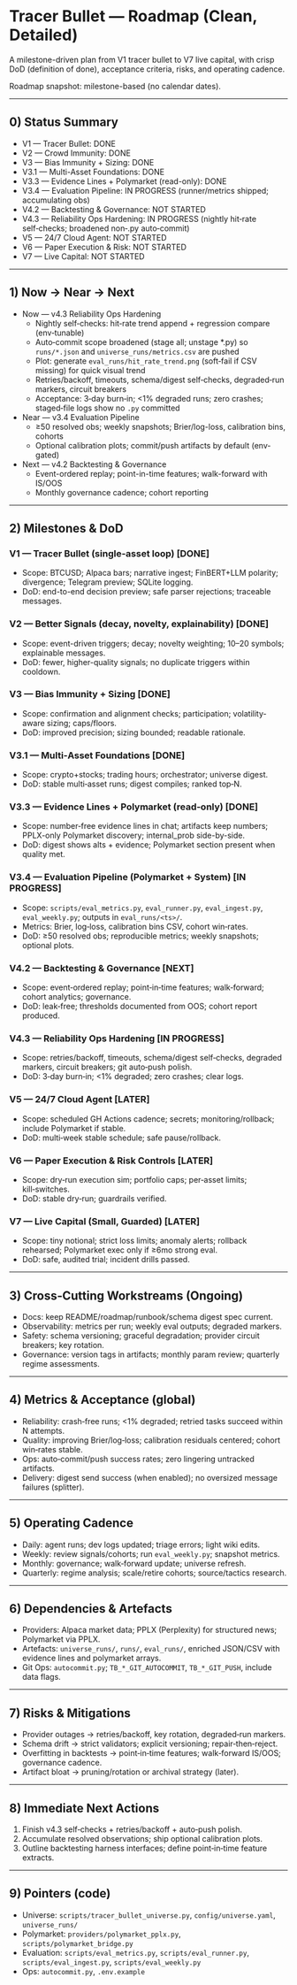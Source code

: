 # Tracer Bullet — Roadmap (Clean, Detailed)

A milestone-driven plan from V1 tracer bullet to V7 live capital, with crisp DoD (definition of done), acceptance criteria, risks, and operating cadence.

Roadmap snapshot: milestone-based (no calendar dates).

---

## 0) Status Summary
- V1 — Tracer Bullet: DONE
- V2 — Crowd Immunity: DONE
- V3 — Bias Immunity + Sizing: DONE
- V3.1 — Multi-Asset Foundations: DONE
- V3.3 — Evidence Lines + Polymarket (read-only): DONE
- V3.4 — Evaluation Pipeline: IN PROGRESS (runner/metrics shipped; accumulating obs)
- V4.2 — Backtesting & Governance: NOT STARTED
- V4.3 — Reliability Ops Hardening: IN PROGRESS (nightly hit‑rate self‑checks; broadened non‑.py auto‑commit)
- V5 — 24/7 Cloud Agent: NOT STARTED
- V6 — Paper Execution & Risk: NOT STARTED
- V7 — Live Capital: NOT STARTED

---

## 1) Now → Near → Next
- Now — v4.3 Reliability Ops Hardening
  - Nightly self‑checks: hit‑rate trend append + regression compare (env‑tunable)
  - Auto‑commit scope broadened (stage all; unstage *.py) so `runs/*.json` and `universe_runs/metrics.csv` are pushed
  - Plot: generate `eval_runs/hit_rate_trend.png` (soft‑fail if CSV missing) for quick visual trend
  - Retries/backoff, timeouts, schema/digest self‑checks, degraded‑run markers, circuit breakers
  - Acceptance: 3‑day burn‑in; <1% degraded runs; zero crashes; staged‑file logs show no `.py` committed
- Near — v3.4 Evaluation Pipeline
  - ≥50 resolved obs; weekly snapshots; Brier/log-loss, calibration bins, cohorts
  - Optional calibration plots; commit/push artifacts by default (env-gated)
- Next — v4.2 Backtesting & Governance
  - Event-ordered replay; point-in-time features; walk-forward with IS/OOS
  - Monthly governance cadence; cohort reporting

---

## 2) Milestones & DoD

### V1 — Tracer Bullet (single-asset loop) [DONE]
- Scope: BTCUSD; Alpaca bars; narrative ingest; FinBERT+LLM polarity; divergence; Telegram preview; SQLite logging.
- DoD: end-to-end decision preview; safe parser rejections; traceable messages.

### V2 — Better Signals (decay, novelty, explainability) [DONE]
- Scope: event-driven triggers; decay; novelty weighting; 10–20 symbols; explainable messages.
- DoD: fewer, higher-quality signals; no duplicate triggers within cooldown.

### V3 — Bias Immunity + Sizing [DONE]
- Scope: confirmation and alignment checks; participation; volatility-aware sizing; caps/floors.
- DoD: improved precision; sizing bounded; readable rationale.

### V3.1 — Multi‑Asset Foundations [DONE]
- Scope: crypto+stocks; trading hours; orchestrator; universe digest.
- DoD: stable multi‑asset runs; digest compiles; ranked top‑N.

### V3.3 — Evidence Lines + Polymarket (read‑only) [DONE]
- Scope: number‑free evidence lines in chat; artifacts keep numbers; PPLX-only Polymarket discovery; internal_prob side-by-side.
- DoD: digest shows alts + evidence; Polymarket section present when quality met.

### V3.4 — Evaluation Pipeline (Polymarket + System) [IN PROGRESS]
- Scope: `scripts/eval_metrics.py`, `eval_runner.py`, `eval_ingest.py`, `eval_weekly.py`; outputs in `eval_runs/<ts>/`.
- Metrics: Brier, log‑loss, calibration bins CSV, cohort win‑rates.
- DoD: ≥50 resolved obs; reproducible metrics; weekly snapshots; optional plots.

### V4.2 — Backtesting & Governance [NEXT]
- Scope: event‑ordered replay; point‑in‑time features; walk‑forward; cohort analytics; governance.
- DoD: leak‑free; thresholds documented from OOS; cohort report produced.

### V4.3 — Reliability Ops Hardening [IN PROGRESS]
- Scope: retries/backoff, timeouts, schema/digest self‑checks, degraded markers, circuit breakers; git auto‑push polish.
- DoD: 3‑day burn‑in; <1% degraded; zero crashes; clear logs.

### V5 — 24/7 Cloud Agent [LATER]
- Scope: scheduled GH Actions cadence; secrets; monitoring/rollback; include Polymarket if stable.
- DoD: multi‑week stable schedule; safe pause/rollback.

### V6 — Paper Execution & Risk Controls [LATER]
- Scope: dry‑run execution sim; portfolio caps; per‑asset limits; kill‑switches.
- DoD: stable dry‑run; guardrails verified.

### V7 — Live Capital (Small, Guarded) [LATER]
- Scope: tiny notional; strict loss limits; anomaly alerts; rollback rehearsed; Polymarket exec only if ≥6mo strong eval.
- DoD: safe, audited trial; incident drills passed.

---

## 3) Cross‑Cutting Workstreams (Ongoing)
- Docs: keep README/roadmap/runbook/schema digest spec current.
- Observability: metrics per run; weekly eval outputs; degraded markers.
- Safety: schema versioning; graceful degradation; provider circuit breakers; key rotation.
- Governance: version tags in artifacts; monthly param review; quarterly regime assessments.

---

## 4) Metrics & Acceptance (global)
- Reliability: crash‑free runs; <1% degraded; retried tasks succeed within N attempts.
- Quality: improving Brier/log‑loss; calibration residuals centered; cohort win‑rates stable.
- Ops: auto‑commit/push success rates; zero lingering untracked artifacts.
- Delivery: digest send success (when enabled); no oversized message failures (splitter).

---

## 5) Operating Cadence
- Daily: agent runs; dev logs updated; triage errors; light wiki edits.
- Weekly: review signals/cohorts; run `eval_weekly.py`; snapshot metrics.
- Monthly: governance; walk‑forward update; universe refresh.
- Quarterly: regime analysis; scale/retire cohorts; source/tactics research.

---

## 6) Dependencies & Artefacts
- Providers: Alpaca market data; PPLX (Perplexity) for structured news; Polymarket via PPLX.
- Artefacts: `universe_runs/`, `runs/`, `eval_runs/`, enriched JSON/CSV with evidence lines and polymarket arrays.
- Git Ops: `autocommit.py`; `TB_*_GIT_AUTOCOMMIT`, `TB_*_GIT_PUSH`, include data flags.

---

## 7) Risks & Mitigations
- Provider outages → retries/backoff, key rotation, degraded‑run markers.
- Schema drift → strict validators; explicit versioning; repair‑then‑reject.
- Overfitting in backtests → point‑in‑time features; walk‑forward IS/OOS; governance cadence.
- Artifact bloat → pruning/rotation or archival strategy (later).

---

## 8) Immediate Next Actions
1. Finish v4.3 self‑checks + retries/backoff + auto‑push polish.
2. Accumulate resolved observations; ship optional calibration plots.
3. Outline backtesting harness interfaces; define point‑in‑time feature extracts.

---

## 9) Pointers (code)
- Universe: `scripts/tracer_bullet_universe.py`, `config/universe.yaml`, `universe_runs/`
- Polymarket: `providers/polymarket_pplx.py`, `scripts/polymarket_bridge.py`
- Evaluation: `scripts/eval_metrics.py`, `scripts/eval_runner.py`, `scripts/eval_ingest.py`, `scripts/eval_weekly.py`
- Ops: `autocommit.py`, `.env.example`
